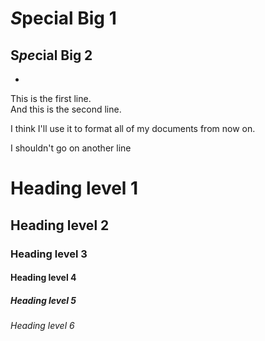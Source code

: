 
*S*pecial Big **1**
===
S***pe***cial Big 2
----

*

This is the first line.  
And this is the second line. 

I think I'll use it to format all of my documents from now on. 

I shouldn't go 
on another 
line

 # Heading level 1

## Heading level 2

### Heading level 3

#### Heading level 4

##### Heading level 5

###### Heading level 6
